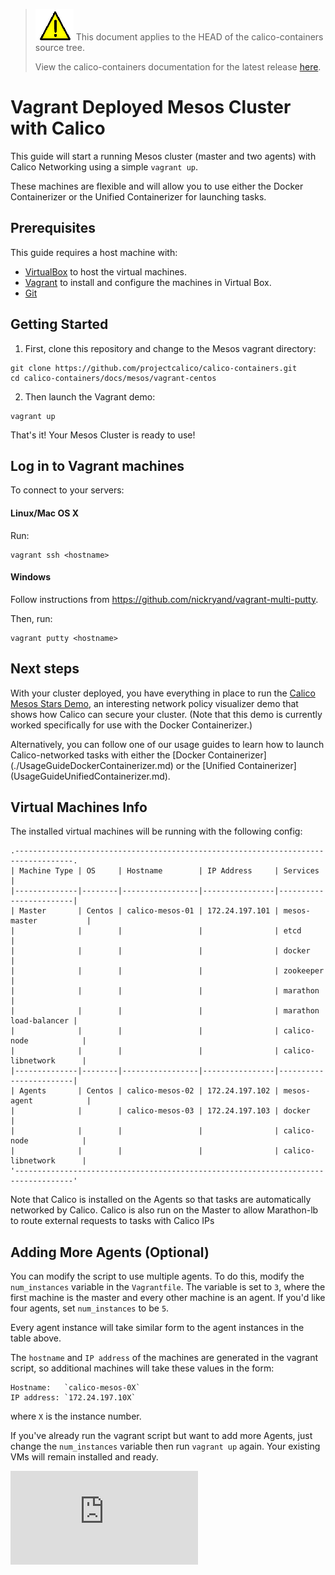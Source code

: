 <!--- master only -->
> ![warning](../images/warning.png) This document applies to the HEAD of the calico-containers source tree.
>
> View the calico-containers documentation for the latest release [here](https://github.com/projectcalico/calico-containers/blob/v0.18.0/README.md).
<!--- else
> You are viewing the calico-containers documentation for release **release**.
<!--- end of master only -->

# Vagrant Deployed Mesos Cluster with Calico
This guide will start a running Mesos cluster (master and two agents) with Calico Networking using a simple `vagrant up`.

These machines are flexible and will allow you to use either the
Docker Containerizer or the Unified Containerizer for launching tasks.

## Prerequisites
This guide requires a host machine with:

 * [VirtualBox][virtualbox] to host the virtual machines.
 * [Vagrant][vagrant] to install and configure the machines in Virtual Box.
 * [Git][git]

## Getting Started
1. First, clone this repository and change to the Mesos vagrant directory:

  ```
  git clone https://github.com/projectcalico/calico-containers.git
  cd calico-containers/docs/mesos/vagrant-centos
  ```

2. Then launch the Vagrant demo:
  ```
  vagrant up
  ```

That's it! Your Mesos Cluster is ready to use!

## Log in to Vagrant machines

To connect to your servers:

#### Linux/Mac OS X
Run:

	vagrant ssh <hostname>

#### Windows
Follow instructions from https://github.com/nickryand/vagrant-multi-putty.

Then, run:

	vagrant putty <hostname>

## Next steps

With your cluster deployed, you have everything in place to run the
[Calico Mesos Stars Demo](stars-demo/README.md), an interesting network
policy visualizer demo that shows how Calico can secure your cluster.
(Note that this demo is currently worked specifically for use with the
Docker Containerizer.)

Alternatively, you can follow one of our usage guides to learn how to
launch Calico-networked tasks with either the [Docker Containerizer]
(./UsageGuideDockerContainerizer.md) or the [Unified Containerizer]
(UsageGuideUnifiedContainerizer.md).

## Virtual Machines Info

The installed virtual machines will be running with the following config:

```
.-----------------------------------------------------------------------------------.
| Machine Type | OS     | Hostname        | IP Address     | Services               |
|--------------|--------|-----------------|----------------|------------------------|
| Master       | Centos | calico-mesos-01 | 172.24.197.101 | mesos-master           |
|              |        |                 |                | etcd                   |
|              |        |                 |                | docker                 |
|              |        |                 |                | zookeeper              |
|              |        |                 |                | marathon               |
|              |        |                 |                | marathon load-balancer |
|              |        |                 |                | calico-node            |
|              |        |                 |                | calico-libnetwork      |
|--------------|--------|-----------------|----------------|------------------------|
| Agents       | Centos | calico-mesos-02 | 172.24.197.102 | mesos-agent            |
|              |        | calico-mesos-03 | 172.24.197.103 | docker                 |
|              |        |                 |                | calico-node            |
|              |        |                 |                | calico-libnetwork      |
'-----------------------------------------------------------------------------------'
```

Note that Calico is installed on the Agents so that tasks are automatically
networked by Calico.  Calico is also run on the Master to allow Marathon-lb
to route external requests to tasks with Calico IPs

## Adding More Agents (Optional)
You can modify the script to use multiple agents. To do this, modify the `num_instances`
variable in the `Vagrantfile`.  The variable is set to `3`, where the first machine is the
master and every other machine is an agent.  If you'd like four agents, set `num_instances`
to be `5`.

Every agent instance will take similar form to the agent instances in the table above.

The `hostname` and `IP address` of the machines are generated in the vagrant script,
so additional machines will take these values in the form:

	Hostname:   `calico-mesos-0X`
	IP address: `172.24.197.10X`

where `X` is the instance number.

If you've already run the vagrant script but want to add more Agents, just
change the `num_instances` variable then run `vagrant up` again.  Your
existing VMs will remain installed and ready.

[virtualbox]: https://www.virtualbox.org/
[vagrant]: https://www.vagrantup.com/
[git]: https://www.git-scm.com/
[![Analytics](https://calico-ga-beacon.appspot.com/UA-52125893-3/calico-containers/docs/mesos/Vagrant.md?pixel)](https://github.com/igrigorik/ga-beacon)
